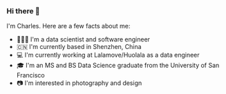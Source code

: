 ### Hi there 👋

I'm Charles. Here are a few facts about me:

- 👨🏻‍💻 I'm a data scientist and software engineer
- 🇨🇳 I'm currently based in Shenzhen, China
- 💻 I'm currently working at Lalamove/Huolala as a data engineer
- 🎓 I'm an MS and BS Data Science graduate from the University of San Francisco 
- 📷 I'm interested in photography and design